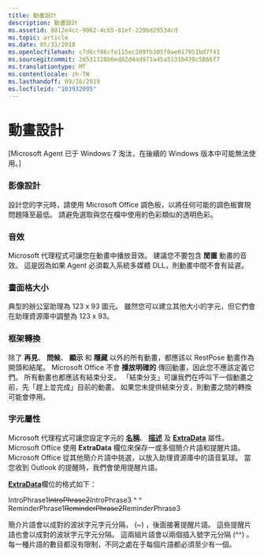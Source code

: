 ```yaml
---
title: 動畫設計
description: 動畫設計
ms.assetid: 8812e4cc-9062-4c65-81ef-229bd29534cd
ms.topic: article
ms.date: 05/31/2018
ms.openlocfilehash: c7d6cf86cfe115ec209fb305f0ae017951bd7f41
ms.sourcegitcommit: 2d531328b6ed82d4ad971a45a5131b430c5866f7
ms.translationtype: MT
ms.contentlocale: zh-TW
ms.lasthandoff: 09/16/2019
ms.locfileid: "103932095"
---
```

# <a name="animation-design"></a>動畫設計

\[Microsoft Agent 已于 Windows 7 淘汰，在後續的 Windows 版本中可能無法使用。\]

### <a name="image-design"></a>影像設計

設計您的字元時，請使用 Microsoft Office 調色板，以將任何可能的調色板實現問題降至最低。 請避免選取與您在檔中使用的色彩類似的透明色彩。

### <a name="sounds"></a>音效

Microsoft 代理程式可讓您在動畫中播放音效。 建議您不要包含 **閒置** 動畫的音效。 這是因為如果 Agent 必須載入系統多媒體 DLL，則動畫中間不會有延遲。

### <a name="frame-size"></a>畫面格大小

典型的辦公室助理為 123 x 93 圖元。 雖然您可以建立其他大小的字元，但它們會在助理資源庫中調整為 123 x 93。

### <a name="frame-transition"></a>框架轉換

除了 **再見**、 **問候**、 **顯示** 和 **隱藏** 以外的所有動畫，都應該以 RestPose 動畫作為開頭和結尾。 Microsoft Office 不會 **播放明確的** 傳回動畫，因此您不應該定義它們。 所有動畫也都應該有結束分支。 「結束分支」可讓我們在呼叫下一個動畫之前，先「趕上並完成」目前的動畫。 如果您未提供結束分支，則動畫之間的轉換可能會停用。

### <a name="character-properties"></a>字元屬性

Microsoft 代理程式可讓您設定字元的 [**名稱**](name-property.md)、 [**描述**](description-property.md) 及 [**ExtraData**](extradata-property.md) 屬性。 Microsoft Office 使用 **ExtraData** 欄位來保存一或多個簡介片語和提醒片語。 Microsoft Office 從其他簡介片語中挑選，以放入助理資源庫中的語音氣球。 當您收到 Outlook 的提醒時，我們會使用提醒片語。

[**ExtraData**](extradata-property.md)欄位的格式如下：

IntroPhrase1~~IntroPhrase2~~IntroPhrase3 ^ ^ ReminderPhrase1~~ReminderPhrase2~~ReminderPhrase3

簡介片語會以成對的波狀字元字元分隔， (~) ，後面接著提醒片語。 這些提醒片語也會以成對的波狀字元字元分隔。 這兩組片語會以兩個插入號字元分隔 (^^) 。 每一種片語的數目都沒有限制，不同之處在于每個片語都必須至少有一個。

 

 





